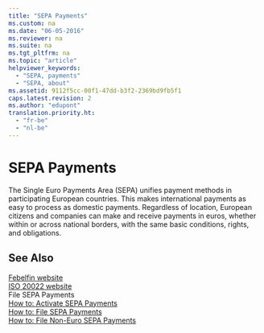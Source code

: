 ```yaml
---
title: "SEPA Payments"
ms.custom: na
ms.date: "06-05-2016"
ms.reviewer: na
ms.suite: na
ms.tgt_pltfrm: na
ms.topic: "article"
helpviewer_keywords: 
  - "SEPA, payments"
  - "SEPA, about"
ms.assetid: 9112f5cc-00f1-47dd-b3f2-2369bd9fb5f1
caps.latest.revision: 2
ms.author: "edupont"
translation.priority.ht: 
  - "fr-be"
  - "nl-be"
---
```

# SEPA Payments
The Single Euro Payments Area \(SEPA\) unifies payment methods in participating European countries. This makes international payments as easy to process as domestic payments. Regardless of location, European citizens and companies can make and receive payments in euros, whether within or across national borders, with the same basic conditions, rights, and obligations.  
  
## See Also  
 [Febelfin website](http://go.microsoft.com/fwlink/?LinkId=275119)   
 [ISO 20022 website](http://go.microsoft.com/fwlink/?LinkId=275120)   
 File SEPA Payments   
 [How to: Activate SEPA Payments](../../LocalFunctionalityForMicrosoftDynamicsNav2016/Belgium/how-to-activate-sepa-payments.md)   
 [How to: File SEPA Payments](../../LocalFunctionalityForMicrosoftDynamicsNav2016/Belgium/how-to-file-sepa-payments.md)   
 [How to: File Non\-Euro SEPA Payments](../../LocalFunctionalityForMicrosoftDynamicsNav2016/Belgium/how-to-file-non-euro-sepa-payments.md)